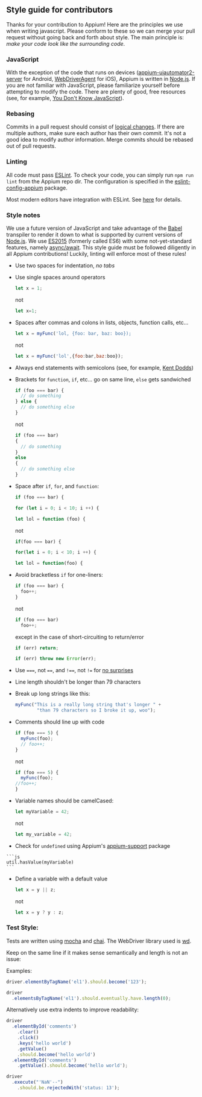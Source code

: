 ## Style guide for contributors

Thanks for your contribution to Appium! Here are the principles we use when
writing javascript. Please conform to these so we can merge your pull request
without going back and forth about style. The main principle is: *make your
code look like the surrounding code*.

### JavaScript

With the exception of the code that runs on devices ([appium-uiautomator2-server](https://github.com/appium/appium-uiautomator2-server) for 
Android, [WebDriverAgent](https://github.com/appium/WebDriverAgent) for iOS), Appium is written in [Node.js](). If you are
not familiar with JavaScript, please familiarize yourself before attempting
to modify the code. There are plenty of good, free resources (see, for example,
[You Don't Know JavaScript](https://github.com/getify/You-Dont-Know-JS)).

### Rebasing

Commits in a pull request should consist of [logical changes](https://github.com/appium/appium/pull/920#issuecomment-21588553).
If there are multiple authors, make sure each author has their own commit.
It's not a good idea to modify author information. Merge commits should be
rebased out of pull requests.

### Linting

All code must pass [ESLint](https://eslint.org/). To check your code, you can simply run `npm run lint`
from the Appium repo dir. The configuration is specified in the 
[eslint-config-appium](https://github.com/appium/eslint-config-appium) package.

Most modern editors have integration with ESLint. See [here](https://eslint.org/docs/user-guide/integrations) for details.

### Style notes

We use a future version of JavaScript and take advantage of the [Babel](https://babeljs.io/)
transpiler to render it down to what is supported by current versions of
[Node.js](https://nodejs.org/). We use [ES2015](https://babeljs.io/learn-es2015/) (formerly called ES6) with some
not-yet-standard features, namely [async/await](https://developer.mozilla.org/en-US/docs/Web/JavaScript/Reference/Statements/async_function). This style guide
must be followed diligently in all Appium contributions! Luckily, linting
will enforce most of these rules!

*   Use two spaces for indentation, *no tabs*
*   Use single spaces around operators

    ```js
    let x = 1;
    ```
    not
    ```js
    let x=1;
    ```

*   Spaces after commas and colons in lists, objects, function calls, etc...

    ```js
    let x = myFunc('lol, {foo: bar, baz: boo});
    ```
    not
    ```js
    let x = myFunc('lol',{foo:bar,baz:boo});
    ```

*   Always end statements with semicolons (see, for example, [Kent Dodds](https://blog.kentcdodds.com/semicolons-in-javascript-a-preference-dd8fc8b80895))
*   Brackets for `function`, `if`, etc... go on same line, `else` gets sandwiched

    ```js
    if (foo === bar) {
      // do something
    } else {
      // do something else
    }
    ```
    not
    ```js
    if (foo === bar) 
    {
      // do something
    } 
    else 
    {
      // do something else
    }
    ```

*   Space after `if`, `for`, and `function`:

    ```js
    if (foo === bar) {
    ```
    ```js
    for (let i = 0; i < 10; i ++) {
    ```
    ```js
    let lol = function (foo) {
    ```
    not
    ```js
    if(foo === bar) {
    ```
    ```js
    for(let i = 0; i < 10; i ++) {
    ```
    ```js
    let lol = function(foo) {
    ```

*   Avoid bracketless `if` for one-liners:

    ```js
    if (foo === bar) {
      foo++;
    }
    ```
    not
    ```js
    if (foo === bar)
      foo++;
    ```
    except in the case of short-circuiting to return/error
    ```js
    if (err) return;
    ```
    ```js
    if (err) throw new Error(err);
    ```

*   Use `===`, not `==`, and `!==`, not `!=` for [no surprises](https://developer.mozilla.org/en-US/docs/Web/JavaScript/Equality_comparisons_and_sameness)
*   Line length shouldn't be longer than 79 characters
*   Break up long strings like this:

    ```javascript
    myFunc("This is a really long string that's longer " +
            "than 79 characters so I broke it up, woo");
    ```

*   Comments should line up with code

    ```js
    if (foo === 5) {
      myFunc(foo);
      // foo++;
    }
    ```
    not
    ```js
    if (foo === 5) {
      myFunc(foo);
    //foo++;
    }
    ```

*   Variable names should be camelCased:

    ```js
    let myVariable = 42;
    ```
    not
    ```js
    let my_variable = 42;
    ```

*    Check for `undefined` using Appium's [appium-support](https://github.com/appium/appium-support) package

    ```js
    util.hasValue(myVariable)
    ```

*   Define a variable with a default value

    ```js
    let x = y || z;
    ```
    not
    ```js
    let x = y ? y : z;
    ```

### Test Style:

Tests are written using [mocha](https://mochajs.org/) and [chai](http://chaijs.com/). The WebDriver 
library used is [wd](https://github.com/admc/wd).

Keep on the same line if it makes sense semantically and length is not an issue:

Examples:

```js
driver.elementByTagName('el1').should.become('123');

driver
  .elementsByTagName('el1').should.eventually.have.length(0);
```

Alternatively use extra indents to improve readability:

```js
driver
  .elementById('comments')
    .clear()
    .click()
    .keys('hello world')
    .getValue()
    .should.become('hello world')
  .elementById('comments')
    .getValue().should.become('hello world');

driver
  .execute("'NaN'--")
    .should.be.rejectedWith('status: 13');
```
